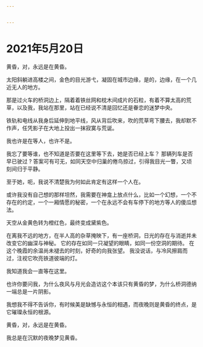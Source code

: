 ```yaml
---


---
```


<h1 id="年5月20日">2021年5月20日</h1>
<p>黄昏，对，永远是在黄昏。</p>
<p>太阳斜躺进高楼之间，金色的目光游弋，凝固在城市边缘，是的，边缘，在一个几近无人的地方。</p>
<p>那是过火车的桥洞边上，隔着着铁丝网和枕木间成片的石粒，有着不算太高的荒草，以及我，我站在那里，站在已经说不清是回忆还是眷恋的迷梦中央。</p>
<p>铁轨和电线从我身后延伸到地平线，风从背后吹来，吹的荒草弯下腰去，我却默不作声，任凭影子在大地上投出一抹寂寞与荒诞。</p>
<p>我也许是在等人，也许不是。</p>
<p>我忘了要等谁，也不知道是否要在这里等下去，她是否已经上车？ 那辆列车是否早已驶过 ? 答案可有可无，如同天空中归巢的倦鸟掠过，引得我目光一瞥，又顷刻间归于平静。</p>
<p>至于她，呃，我说不清楚我为何如此肯定有这样一个人在。</p>
<p>或许我没有自己想的那样坦然，我需要在神龛上放点什么，比如一个幻想，一个不存在的约定，一个一厢情愿的秘密，一个在永远不会有车停下的地方等人的傻瓜想法。</p>
<p>天空从金黄色转为橙红色，最终变成黛紫色。</p>
<p>在离我不远的地方，在半人高的杂草掩映下，有一座桥洞，日光的存在与消逝并未改变它的幽深与神秘。 它的存在如同一只凝望的眼睛，如同一份空洞的期待。 在这个晚霞的余温尚未褪去的时刻，好奇的向我张望。 我没说话，与冷风擦肩而过，注视它吹亮铁道彼端的灯。</p>
<p>我知道我会一直等在这里。</p>
<p>也许你要问我，为什么夜风与月光会造访这个本该只有黄昏的梦，为什么桥洞德纳一端总是一片阴影。</p>
<p>我想我不得不告诉你，有时候美是缺憾与永恒的相遇，而夜晚则是黄昏的终点，是它璀璨永恒的根源。</p>
<p>黄昏，对，永远是在黄昏。</p>
<p>我总是在沉默的夜晚梦见黄昏。</p>

